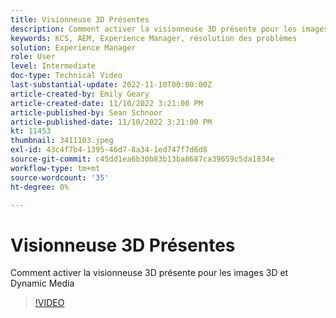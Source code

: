 ```yaml
---
title: Visionneuse 3D Présentes
description: Comment activer la visionneuse 3D présente pour les images 3D et Dynamic Media
keywords: KCS, AEM, Experience Manager, résolution des problèmes
solution: Experience Manager
role: User
level: Intermediate
doc-type: Technical Video
last-substantial-update: 2022-11-10T00:00:00Z
article-created-by: Emily Geary
article-created-date: 11/10/2022 3:21:00 PM
article-published-by: Sean Schnoor
article-published-date: 11/10/2022 3:21:00 PM
kt: 11453
thumbnail: 3411103.jpeg
exl-id: 43c4f7b4-1395-46d7-8a34-1ed747f7d6d8
source-git-commit: c45dd1ea6b30b83b13ba8687ca39659c5da1834e
workflow-type: tm+mt
source-wordcount: '35'
ht-degree: 0%

---
```


# Visionneuse 3D Présentes

Comment activer la visionneuse 3D présente pour les images 3D et Dynamic Media


>[!VIDEO](https://video.tv.adobe.com/v/3411103/?quality=12&learn=on)

